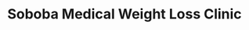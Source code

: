 ---
title: "Soboba Medical Weight Loss Clinic"
url: /laguna-hills/soboba-medical-weight-loss-clinic/
shop: shop
---